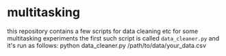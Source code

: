 # multitasking
this repository contains a few scripts for data cleaning etc for some multitasking experiments 
the first such script is called `data_cleaner.py` and it's run as follows:
    python data_cleaner.py /path/to/data/your_data.csv 
    
